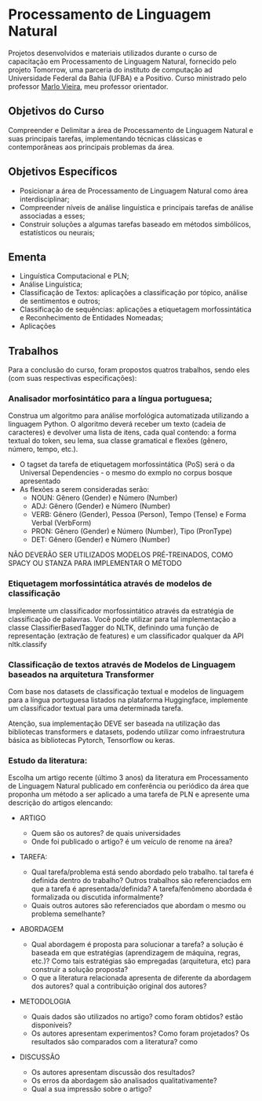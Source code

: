 # Processamento de Linguagem Natural

Projetos desenvolvidos e materiais utilizados durante o curso de capacitação em Processamento de Linguagem Natural, fornecido pelo projeto Tomorrow, uma parceria do instituto de computação ad Universidade Federal da Bahia (UFBA) e a Positivo. Curso ministrado pelo professor [Marlo Vieira](http://buscatextual.cnpq.br/buscatextual/visualizacv.do?id=K4246824U6), meu professor orientador.

## Objetivos do Curso
Compreender e Delimitar a área de Processamento de Linguagem Natural e suas principais tarefas, implementando técnicas clássicas e contemporâneas aos principais problemas da área.

## Objetivos Específicos
* Posicionar a área de Processamento de Linguagem Natural como área interdisciplinar; 
* Compreender níveis de análise linguística e principais tarefas de análise associadas a esses; 
* Construir soluções a algumas tarefas baseado em métodos simbólicos, estatísticos ou neurais;

## Ementa
* Linguística Computacional e PLN;
* Análise Linguística; 
* Classificação de Textos: aplicações a classificação por tópico, análise de sentimentos e outros; 
* Classificação de sequências: aplicações a etiquetagem morfossintática e Reconhecimento de Entidades Nomeadas; 
* Aplicações

## Trabalhos
Para a conclusão do curso, foram propostos quatros trabalhos, sendo eles (com suas respectivas especificações):

### Analisador morfosintático para a língua portuguesa;
Construa um algoritmo para análise morfológica automatizada utilizando a linguagem Python.
O algoritmo deverá receber um texto (cadeia de caracteres) e devolver uma lista de itens, cada qual contendo: a forma textual do token, seu lema, sua classe gramatical e flexões (gênero, número, tempo, etc.).
 - O tagset da tarefa de etiquetagem morfossintática (PoS) será o da Universal Dependencies - o mesmo do exmplo no corpus bosque apresentado
  - As flexões a serem consideradas serão:
     - NOUN: Gênero (Gender) e Número (Number)
     - ADJ: Gênero (Gender) e Número (Number)
     - VERB: Gênero (Gender), Pessoa (Person), Tempo (Tense)  e Forma Verbal (VerbForm)
     - PRON: Gênero (Gender) e Número (Number), Tipo (PronType)
     - DET: Gênero (Gender) e Número (Number)

NÃO DEVERÃO SER UTILIZADOS MODELOS PRÉ-TREINADOS, COMO SPACY OU STANZA PARA IMPLEMENTAR O MÉTODO

### Etiquetagem morfossintática através de modelos de classificação
Implemente um classificador morfossintático através da estratégia de classificação de palavras. Você pode utilizar para tal implementação a classe ClassifierBasedTagger do NLTK, definindo uma função de representação (extração de features) e um classificador qualquer da API nltk.classify

### Classificação de textos através de Modelos de Linguagem baseados na arquitetura Transformer
Com base nos datasets de classificação textual e modelos de linguagem para a língua portuguesa listados na plataforma Huggingface, implemente um classificador textual para uma determinada tarefa.

Atenção, sua implementação DEVE ser baseada na utilização das bibliotecas transformers e datasets, podendo utilizar como infraestrutura básica as bibliotecas Pytorch, Tensorflow ou keras.
 
### Estudo da literatura:
Escolha um artigo recente (último 3 anos) da literatura em Processamento de Linguagem Natural publicado em conferência ou periódico da área que proponha um método a ser aplicado a uma tarefa de PLN e apresente uma descrição do artigos elencando:

- ARTIGO
  * Quem são os autores? de quais universidades
  * Onde foi publicado o artigo? é um veículo de renome na área?

- TAREFA:
   * Qual tarefa/problema está sendo abordado pelo trabalho. tal tarefa é definida dentro do trabalho? Outros trabalhos são referenciados em que a tarefa é apresentada/definida? A tarefa/fenômeno abordada é formalizada ou discutida informalmente?
   * Quais outros autores são referenciados que abordam o mesmo ou problema semelhante?

- ABORDAGEM
   * Qual abordagem é proposta para solucionar a tarefa? a solução é baseada em que estratégias (aprendizagem de máquina, regras, etc.)? Como tais estratégias são empregadas (arquitetura, etc) para construir a solução proposta?
   * O que a literatura relacionada apresenta de diferente da abordagem dos autores? qual a contribuição original dos autores?

- METODOLOGIA
   * Quais dados são utilizados no artigo? como foram obtidos? estão disponíveis?
   * Os autores apresentam experimentos? Como foram projetados? Os resultados são comparados com a literatura? como

-  DISCUSSÃO
   * Os autores apresentam discussão dos resultados?
   * Os erros da abordagem são analisados qualitativamente?
   * Qual a sua impressão sobre o artigo?
